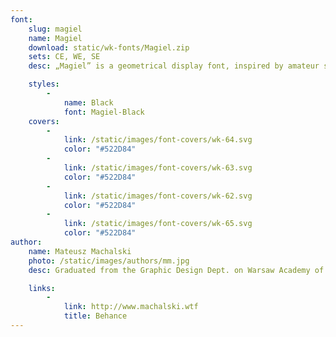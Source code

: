 ```yaml
---
font:
    slug: magiel
    name: Magiel
    download: static/wk-fonts/Magiel.zip
    sets: CE, WE, SE
    desc: „Magiel” is a geometrical display font, inspired by amateur signage lettering from the communist period. Letters contain some characteristic “defects” and “mistakes” that could be found in signs, tablets and posters from the 1945–1989 period.

    styles:
        -
            name: Black
            font: Magiel-Black
    covers:
        -
            link: /static/images/font-covers/wk-64.svg
            color: "#522D84"
        -
            link: /static/images/font-covers/wk-63.svg
            color: "#522D84"
        -
            link: /static/images/font-covers/wk-62.svg
            color: "#522D84"
        -
            link: /static/images/font-covers/wk-65.svg
            color: "#522D84"
author:
    name: Mateusz Machalski
    photo: /static/images/authors/mm.jpg
    desc: Graduated from the Graphic Design Dept. on Warsaw Academy of Fine Arts. Specializes in corporate identity and type design. Designer of the visual identity of the Lech Wałęsa Solidarity Award and the family of 42 fonts for the Tupperware corporation. Art director of “Warsawholic” magazine.

    links:
        -
            link: http://www.machalski.wtf
            title: Behance
---
```

